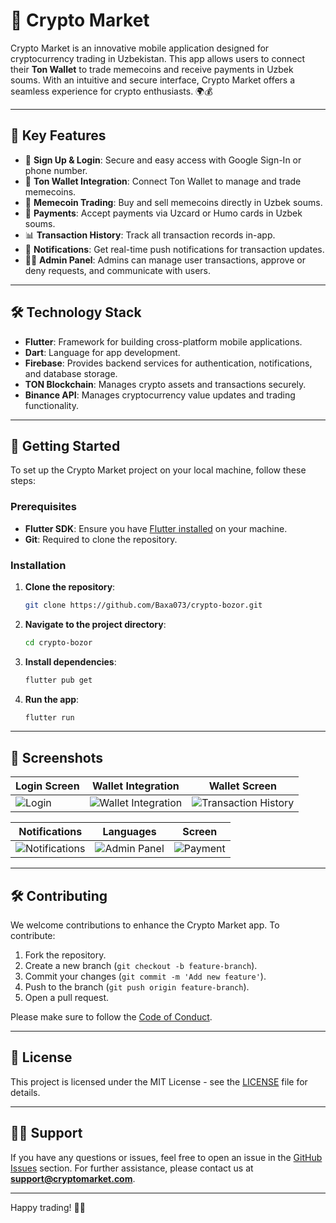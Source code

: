 # 🚀 Crypto Market

Crypto Market is an innovative mobile application designed for cryptocurrency trading in Uzbekistan. This app allows users to connect their **Ton Wallet** to trade memecoins and receive payments in Uzbek soums. With an intuitive and secure interface, Crypto Market offers a seamless experience for crypto enthusiasts. 🌍💰

---

## 📱 Key Features

- 🔐 **Sign Up & Login**: Secure and easy access with Google Sign-In or phone number.
- 🔗 **Ton Wallet Integration**: Connect Ton Wallet to manage and trade memecoins.
- 💸 **Memecoin Trading**: Buy and sell memecoins directly in Uzbek soums.
- 🏦 **Payments**: Accept payments via Uzcard or Humo cards in Uzbek soums.
- 📊 **Transaction History**: Track all transaction records in-app.
- 🔔 **Notifications**: Get real-time push notifications for transaction updates.
- 👨‍💻 **Admin Panel**: Admins can manage user transactions, approve or deny requests, and communicate with users.

---

## 🛠 Technology Stack

- **Flutter**: Framework for building cross-platform mobile applications.
- **Dart**: Language for app development.
- **Firebase**: Provides backend services for authentication, notifications, and database storage.
- **TON Blockchain**: Manages crypto assets and transactions securely.
- **Binance API**: Manages cryptocurrency value updates and trading functionality.

---

## 🚀 Getting Started

To set up the Crypto Market project on your local machine, follow these steps:

### Prerequisites

- **Flutter SDK**: Ensure you have [Flutter installed](https://flutter.dev/docs/get-started/install) on your machine.
- **Git**: Required to clone the repository.

### Installation

1. **Clone the repository**:
    ```bash
    git clone https://github.com/Baxa073/crypto-bozor.git
    ```

2. **Navigate to the project directory**:
    ```bash
    cd crypto-bozor
    ```

3. **Install dependencies**:
    ```bash
    flutter pub get
    ```

4. **Run the app**:
    ```bash
    flutter run
    ```

---

## 📸 Screenshots

| Login Screen                     | Wallet Integration                  | Wallet Screen                  |
|----------------------------------|-------------------------------------|--------------------------------------|
| ![Login](https://github.com/user-attachments/assets/1b4efdc7-c114-4c6b-a573-9e66333b0862) | ![Wallet Integration](https://github.com/user-attachments/assets/bc0cf93f-18bf-4f78-a488-d1ca00ca232e) | ![Transaction History](https://github.com/user-attachments/assets/f7621f63-9204-4a5f-92b5-fe8bab87855d) |

| Notifications                    | Languages                           |  Screen                       |
|----------------------------------|-------------------------------------|--------------------------------------|
| ![Notifications](https://github.com/user-attachments/assets/03c90d7c-4bda-4be8-a4a6-dbfd24e00445) | ![Admin Panel](https://github.com/user-attachments/assets/c8c2abc3-da56-4bfb-be93-c3d1aa8324ba) | ![Payment](https://github.com/user-attachments/assets/db632546-afda-48de-8976-7c2f70a72440) |

---

## 🛠 Contributing

We welcome contributions to enhance the Crypto Market app. To contribute:

1. Fork the repository.
2. Create a new branch (`git checkout -b feature-branch`).
3. Commit your changes (`git commit -m 'Add new feature'`).
4. Push to the branch (`git push origin feature-branch`).
5. Open a pull request.

Please make sure to follow the [Code of Conduct](https://www.instagram.com/bahodir.buxoriy/).

---

## 📝 License

This project is licensed under the MIT License - see the [LICENSE](LICENSE) file for details.

---

## 🙋‍♂️ Support

If you have any questions or issues, feel free to open an issue in the [GitHub Issues](https://github.com/Baxa073/crypto-bozor/issues) section. For further assistance, please contact us at **support@cryptomarket.com**.

---

Happy trading! 💸🚀
